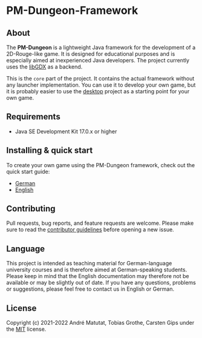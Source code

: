 # PM-Dungeon-Framework

## About

The **PM-Dungeon** is a lightweight Java framework for the development of a 2D-Rouge-like game. It is designed for educational purposes and is especially aimed at inexperienced Java developers. The project currently uses the [libGDX](https://libgdx.com/) as a backend.

This is the `core` part of the project. It contains the actual framework without any launcher implementation. You can use it to develop your own game, but it is probably easier to use the [desktop](https://github.com/PM-Dungeon/desktop) project as a starting point for your own game. 

## Requirements

- Java SE Development Kit 17.0.x or higher

## Installing & quick start

To create your own game using the PM-Dungeon framework, check out the quick start guide: 

- [German](./documentation/quickstart_de.md)
- [English](./documentation/quickstart_en.md)

## Contributing

Pull requests, bug reports, and feature requests are welcome. Please make sure to read the [contributor guidelines](CONTRIBUTING.md) before opening a new issue.

## Language  

This project is intended as teaching material for German-language university courses and is therefore aimed at German-speaking students. Please keep in mind that the English documentation may therefore not be available or may be slightly out of date. If you have any questions, problems or suggestions, please feel free to contact us in English or German. 

## License

Copyright (c) 2021-2022 André Matutat, Tobias Grothe, Carsten Gips under the [MIT](LICENSE.md) license.

